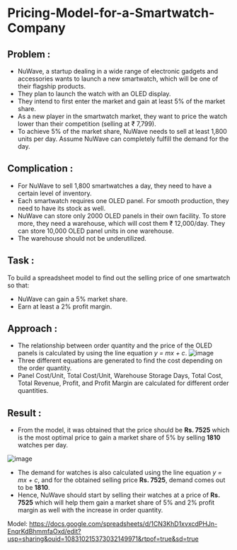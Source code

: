 # Pricing-Model-for-a-Smartwatch-Company

## Problem : 

- NuWave, a startup dealing in a wide range of electronic gadgets and accessories wants to launch a new smartwatch, which will be one of their flagship products. 
- They plan to launch the watch with an OLED display.
- They intend to first enter the market and gain at least 5% of the market share.
- As a new player in the smartwatch market, they want to price the watch lower than their competition (selling at ₹ 7,799).
- To achieve 5% of the market share, NuWave needs to sell at least 1,800 units per day. Assume NuWave can completely fulfill the demand for the day.

## Complication :
- For NuWave to sell 1,800 smartwatches a day, they need to have a certain level of inventory.
- Each smartwatch requires one OLED panel. For smooth production, they need to have its stock as well.
- NuWave can store only 2000 OLED panels in their own facility. To store more, they need a warehouse, which will cost them ₹ 12,000/day. They can store 10,000 OLED panel units in one warehouse.
- The warehouse should not be underutilized.

## Task :
To build a spreadsheet model to find out the selling price of one smartwatch so that:

- NuWave can gain a 5% market share.
- Earn at least a 2% profit margin.

## Approach :
- The relationship between order quantity and the price of the OLED panels is calculated by using the line equation *y = mx + c*.
![image](https://github.com/Sukhmani252/Pricing-Model-for-a-Smartwatch-Company/assets/74128870/ab945a63-c78a-4310-a3cd-953ab805f98d)
- Three different equations are generated to find the cost depending on the order quantity.
- Panel Cost/Unit, Total Cost/Unit,	Warehouse Storage Days,	Total Cost, Total Revenue, Profit, and Profit Margin are calculated for different order quantities.

## Result :
- From the model, it was obtained that the price should be **Rs. 7525** which is the most optimal price to gain a market share of 5% by selling **1810** watches per day.
  
![image](https://github.com/Sukhmani252/Pricing-Model-for-a-Smartwatch-Company/assets/74128870/0dbd7306-e6ba-4939-827a-55f1ba8dc576)
- The demand for watches is also calculated using the line equation *y = mx + c*, and for the obtained selling price **Rs. 7525**, demand comes out to be **1810**.
- Hence, NuWave should start by selling their watches at a price of **Rs. 7525** which will help them gain a market share of 5% and 2% profit margin as well with the increase in order quantity.

Model: https://docs.google.com/spreadsheets/d/1CN3KhD1xvxcdPHJn-EnqrKdBhmmfaOxd/edit?usp=sharing&ouid=108310215373032149971&rtpof=true&sd=true
